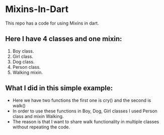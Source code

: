 # Mixins-In-Dart

This repo has a code for using Mixins in dart.

## Here I have 4 classes and one mixin:

1. Boy class.
2. Girl class.
3. Dog class.
4. Person class.
5. Walking mixin.

## What I did in this simple example:

- Here we have two functions the first one is cry() and the second is walk()
- In order to use these functions in Boy, Dog, Girl classes I used Person class and mixin Walking.
- The reason is that I want to share walk functionality in multiple classes without repeating the code.
